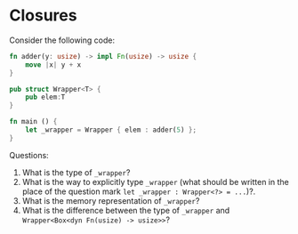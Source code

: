 # Closures

Consider the following code:

```rust
fn adder(y: usize) -> impl Fn(usize) -> usize {
    move |x| y + x
}

pub struct Wrapper<T> {
    pub elem:T
}

fn main () {
    let _wrapper = Wrapper { elem : adder(5) };
}
```

Questions:

1. What is the type of `_wrapper`?
2. What is the way to explicitly type `_wrapper` (what should be written in the place of the
   question mark `let _wrapper : Wrapper<?> = ...`)?.
3. What is the memory representation of `_wrapper`?
4. What is the difference between the type of `_wrapper` and `Wrapper<Box<dyn Fn(usize) -> usize>>`?
